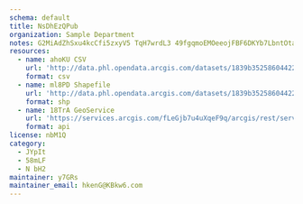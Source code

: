 ```yaml
---
schema: default
title: NsDhEzQPub 
organization: Sample Department 
notes: G2MiAdZhSxu4kcCfi5zxyV5 TqH7wrdL3 49fgqmoEMOeeojFBF6DKYb7LbntOtaUX8mS3p8cRXsUAEW0NJI61DIr02vp9Q1kRsa 
resources:
  - name: ahoKU CSV
    url: 'http://data.phl.opendata.arcgis.com/datasets/1839b35258604422b0b520cbb668df0d_0.csv'
    format: csv
  - name: ml8PD Shapefile
    url: 'http://data.phl.opendata.arcgis.com/datasets/1839b35258604422b0b520cbb668df0d_0.zip'
    format: shp
  - name: 18TrA GeoService
    url: 'https://services.arcgis.com/fLeGjb7u4uXqeF9q/arcgis/rest/services/Air_Monitoring_Stations/FeatureServer/0/query'
    format: api
license: nbM1Q 
category:
  - JYpIt 
  - 58mLF 
  - N bH2 
maintainer: y7GRs  
maintainer_email: hkenG@KBkw6.com
---
```

